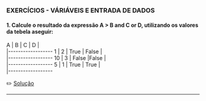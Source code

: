### EXERCÍCIOS -  VÁRIÁVEIS E ENTRADA DE DADOS

#### 1. Calcule o resultado da expressão A > B and C or D, utilizando os valores da tebela aseguir:<br>

A | B | C | D |<br>
|------------------
1 | 2 | True | False |<br>
|------------------
10 | 3 | False |False |<br>
|------------------
5 | 1 | True | True |<br>
|------------------


      
 :pencil2: [Solução](https://github.com/Evaldo-comp/C/blob/master/Exerc%C3%ADcios/Solu%C3%A7%C3%B5es_Introdut%C3%B3rios/Exe01.md)
 
 ______
